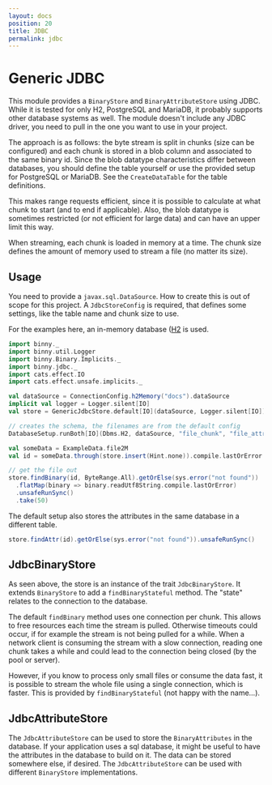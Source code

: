 ```yaml
---
layout: docs
position: 20
title: JDBC
permalink: jdbc
---
```


# Generic JDBC

This module provides a `BinaryStore` and `BinaryAttributeStore` using
JDBC. While it is tested for only H2, PostgreSQL and MariaDB, it
probably supports other database systems as well. The module doesn't
include any JDBC driver, you need to pull in the one you want to use
in your project.

The approach is as follows: the byte stream is split in chunks (size
can be configured) and each chunk is stored in a blob column and
associated to the same binary id. Since the blob datatype
characteristics differ between databases, you should define the table
yourself or use the provided setup for PostgreSQL or MariaDB. See the
`CreateDataTable` for the table definitions.

This makes range requests efficient, since it is possible to calculate
at what chunk to start (and to end if applicable). Also, the blob
datatype is sometimes restricted (or not efficient for large data) and
can have an upper limit this way.

When streaming, each chunk is loaded in memory at a time. The chunk
size defines the amount of memory used to stream a file (no matter its
size).


## Usage

You need to provide a `javax.sql.DataSource`. How to create this is
out of scope for this project. A `JdbcStoreConfig` is required, that
defines some settings, like the table name and chunk size to use.

For the examples here, an in-memory database
([H2](https://h2database.com) is used.

```scala mdoc
import binny._
import binny.util.Logger
import binny.Binary.Implicits._
import binny.jdbc._
import cats.effect.IO
import cats.effect.unsafe.implicits._

val dataSource = ConnectionConfig.h2Memory("docs").dataSource
implicit val logger = Logger.silent[IO]
val store = GenericJdbcStore.default[IO](dataSource, Logger.silent[IO])

// creates the schema, the filenames are from the default config
DatabaseSetup.runBoth[IO](Dbms.H2, dataSource, "file_chunk", "file_attr").unsafeRunSync()

val someData = ExampleData.file2M
val id = someData.through(store.insert(Hint.none)).compile.lastOrError.unsafeRunSync()

// get the file out
store.findBinary(id, ByteRange.All).getOrElse(sys.error("not found"))
  .flatMap(binary => binary.readUtf8String.compile.lastOrError)
  .unsafeRunSync()
  .take(50)
```

The default setup also stores the attributes in the same database in a
different table.

```scala mdoc
store.findAttr(id).getOrElse(sys.error("not found")).unsafeRunSync()
```


## JdbcBinaryStore

As seen above, the store is an instance of the trait
`JdbcBinaryStore`. It extends `BinaryStore` to add a
`findBinaryStateful` method. The "state" relates to the connection to
the database.

The default `findBinary` method uses one connection per chunk. This
allows to free resources each time the stream is pulled. Otherwise
timeouts could occur, if for example the stream is not being pulled
for a while. When a network client is consuming the stream with a slow
connection, reading one chunk takes a while and could lead to the
connection being closed (by the pool or server).

However, if you know to process only small files or consume the data
fast, it is possible to stream the whole file using a single
connection, which is faster. This is provided by `findBinaryStateful`
(not happy with the name…).


## JdbcAttributeStore

The `JdbcAttributeStore` can be used to store the `BinaryAttributes`
in the database. If your application uses a sql database, it might be
useful to have the attributes in the database to build on it. The data
can be stored somewhere else, if desired. The `JdbcAttributeStore` can
be used with different `BinaryStore` implementations.
